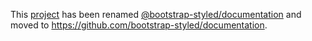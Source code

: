 This [project](https://module.kopaxgroup.com/bootstrap-styled/documentation) has been renamed [@bootstrap-styled/documentation](https://www.npmjs.com/package/@bootstrap-styled/documentation) and moved to https://github.com/bootstrap-styled/documentation.

